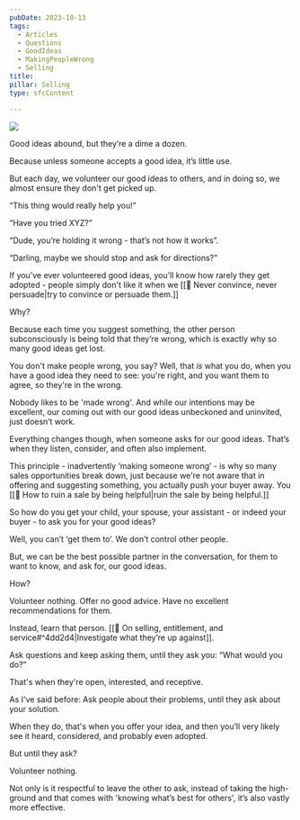 ```yaml
---
pubDate: 2023-10-13
tags:
  - Articles
  - Questions
  - GoodIdeas
  - MakingPeopleWrong
  - Selling
title: 
pillar: Selling
type: sfcContent

---
```



![](Media/SalesFlowCoach.app_Good-ideas_Volunteer-nothing_MartinStellar.png)




Good ideas abound, but they’re a dime a dozen.

Because unless someone accepts a good idea, it’s little use.

But each day, we volunteer our good ideas to others, and in doing so, we almost ensure they don't get picked up.

“This thing would really help you!”

“Have you tried XYZ?”

“Dude, you’re holding it wrong - that’s not how it works”.

“Darling, maybe we should stop and ask for directions?”

If you’ve ever volunteered good ideas, you’ll know how rarely they get adopted - people simply don't like it when we [[📄 Never convince, never persuade|try to convince or persuade them.]]

Why?

Because each time you suggest something, the other person subconsciously is being told that they’re wrong, which is exactly why so many good ideas get lost. 


You don't make people wrong, you say? Well, that *is* what you do, when you have a good idea they need to see: you're right, and you want them to agree, so they're in the wrong.

Nobody likes to be 'made wrong'. And while our intentions may be excellent, our coming out with our good ideas unbeckoned and uninvited, just doesn’t work.

Everything changes though, when someone asks for our good ideas. That’s when they listen, consider, and often also implement.

This principle - inadvertently ‘making someone wrong’ - is why so many sales opportunities break down, just because we're not aware that in offering and suggesting something, you actually push your buyer away. You [[📄 How to ruin a sale by being helpful|ruin the sale by being helpful.]]

So how do you get your child, your spouse, your assistant - or indeed your buyer - to ask you for your good ideas?

Well, you can’t ‘get them to’. We don’t control other people.

But, we can be the best possible partner in the conversation, for them to want to know, and ask for, our good ideas.

How?

Volunteer nothing. Offer no good advice. Have no excellent recommendations for them.

Instead, learn that person. [[📄 On selling, entitlement, and service#^4dd2d4|Investigate what they’re up against]].

Ask questions and keep asking them, until they ask you: “What would you do?”

That's when they're open, interested, and receptive.

As I've said before: Ask people about their problems, until they ask about your solution.

When they do, that's when you offer your idea, and then you’ll very likely see it heard, considered, and probably even adopted.

But until they ask?

Volunteer nothing.

Not only is it respectful to leave the other to ask, instead of taking the high-ground and that comes with 'knowing what’s best for others', it’s also vastly more effective.
